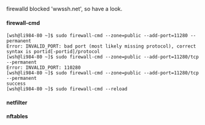 firewalld blocked 'wwssh.net', so have a look. 
#### firewall-cmd
```
[wsh@li984-80 ~]$ sudo firewall-cmd --zone=public --add-port=11280 --permanent
Error: INVALID_PORT: bad port (most likely missing protocol), correct syntax is portid[-portid]/protocol
[wsh@li984-80 ~]$ sudo firewall-cmd --zone=public --add-port=11280/tcp --permanent
Error: INVALID_PORT: 110280
[wsh@li984-80 ~]$ sudo firewall-cmd --zone=public --add-port=11280/tcp --permanent
success
[wsh@li984-80 ~]$ sudo firewall-cmd --reload
```
#### netfilter
#### nftables

